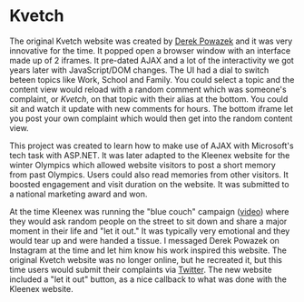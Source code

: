 # Kvetch

The original Kvetch website was created by [Derek Powazek] and it was very innovative for the time. It popped open a browser window with an interface made up of 2 iframes. It pre-dated AJAX and a lot of the interactivity we got years later with JavaScript/DOM changes. The UI had a dial to switch beteen topics like Work, School and Family. You could select a topic and the content view would reload with a random comment which was someone's complaint, or *Kvetch*, on that topic with their alias at the bottom. You could sit and watch it update with new comments for hours. The bottom iframe let you post your own complaint which would then get into the random content view.

This project was created to learn how to make use of AJAX with Microsoft's tech task with ASP.NET. It was later adapted to the Kleenex website for the winter Olympics which allowed website visitors to post a short memory from past Olympics. Users could also read memories from other visitors. It boosted engagement and visit duration on the website. It was submitted to a national marketing award and won.

At the time Kleenex was running the "blue couch" campaign ([video]) where they would ask random people on the street to sit down and share a major moment in their life and "let it out." It was typically very emotional and they would tear up and were handed a tissue. I messaged Derek Powazek on Instagram at the time and let him know his work inspired this website. The original Kvetch website was no longer online, but he recreated it, but this time users would submit their complaints via [Twitter]. The new website included a "let it out" button, as a nice callback to what was done with the Kleenex website.

[Derek Powazek]: http://powazek.com/about
[video]: https://youtu.be/lRZri7jrX6g
[Twitter]: https://twitter.com/kvetch